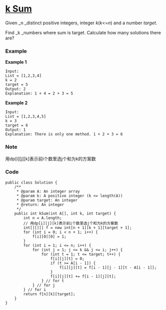 # [k Sum](https://www.lintcode.com/problem/k-sum/description?_from=ladder&&fromId=4)

Given _n _distinct positive integers, integer _k_\(_k_&lt;=_n_\) and a number _target_.

Find _k _numbers where sum is target. Calculate how many solutions there are?

### Example

**Example 1**

```
Input:
List = [1,2,3,4]
k = 2
target = 5
Output: 2
Explanation: 1 + 4 = 2 + 3 = 5
```

**Example 2**

```
Input:
List = [1,2,3,4,5]
k = 3
target = 6
Output: 1
Explanation: There is only one method. 1 + 2 + 3 = 6
```

### Note

用dp\[i\]\[j\]\[k\]表示前i个数里选j个和为k的方案数

### Code

```
public class Solution {
    /**
     * @param A: An integer array
     * @param k: A positive integer (k <= length(A))
     * @param target: An integer
     * @return: An integer
     */
    public int kSum(int A[], int k, int target) {
        int n = A.length;
        // 用dp[i][j][k]表示前i个数里选j个和为k的方案数
        int[][][] f = new int[n + 1][k + 1][target + 1];
        for (int i = 0; i < n + 1; i++) {
            f[i][0][0] = 1;
        }
        for (int i = 1; i <= n; i++) {
            for (int j = 1; j <= k && j <= i; j++) {
                for (int t = 1; t <= target; t++) {
                    f[i][j][t] = 0;
                    if (t >= A[i - 1]) {
                        f[i][j][t] = f[i - 1][j - 1][t - A[i - 1]];
                    }
                    f[i][j][t] += f[i - 1][j][t];
                } // for t
            } // for j
        } // for i
        return f[n][k][target];
    }
}
```



